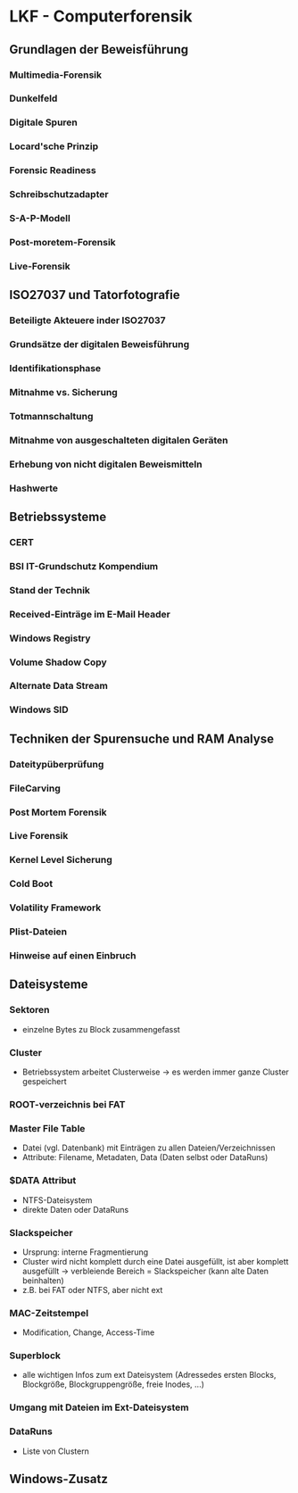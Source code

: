 # LKF - Computerforensik

## Grundlagen der Beweisführung

### Multimedia-Forensik

<!-- ToDo -->

### Dunkelfeld

<!-- ToDo -->

### Digitale Spuren

<!-- ToDo -->

### Locard'sche Prinzip

<!-- ToDo -->

### Forensic Readiness

<!-- ToDo -->

### Schreibschutzadapter

<!-- ToDo -->

### S-A-P-Modell

<!-- ToDo -->

### Post-moretem-Forensik

<!-- ToDo -->

### Live-Forensik

<!-- ToDo -->

## ISO27037 und Tatorfotografie

### Beteiligte Akteuere inder ISO27037

<!-- ToDo -->

### Grundsätze der digitalen Beweisführung

<!-- ToDo -->

### Identifikationsphase

<!-- ToDo -->

### Mitnahme vs. Sicherung

<!-- ToDo -->

### Totmannschaltung

<!-- ToDo -->

### Mitnahme von ausgeschalteten digitalen Geräten

<!-- ToDo -->

### Erhebung von nicht digitalen Beweismitteln

<!-- ToDo -->

### Hashwerte

<!-- ToDo -->

## Betriebssysteme

### CERT

<!-- ToDo -->

### BSI IT-Grundschutz Kompendium

<!-- ToDo -->

### Stand der Technik

<!-- ToDo -->

### Received-Einträge im E-Mail Header

<!-- ToDo -->

### Windows Registry

<!-- ToDo -->

### Volume Shadow Copy

<!-- ToDo -->

### Alternate Data Stream

<!-- ToDo -->

### Windows SID

<!-- ToDo -->

## Techniken der Spurensuche und RAM Analyse

### Dateitypüberprüfung

<!-- ToDo -->

### FileCarving

<!-- ToDo -->

### Post Mortem Forensik

<!-- ToDo -->

### Live Forensik

<!-- ToDo -->

### Kernel Level Sicherung

<!-- ToDo -->

### Cold Boot

<!-- ToDo -->

### Volatility Framework

<!-- ToDo -->

### Plist-Dateien

<!-- ToDo -->

### Hinweise auf einen Einbruch

<!-- ToDo -->

## Dateisysteme

<!-- ToDo -->

### Sektoren

<!-- ToDo -->

- einzelne Bytes zu Block zusammengefasst

### Cluster

<!-- ToDo -->

- Betriebssystem arbeitet Clusterweise $\rightarrow$ es werden immer ganze Cluster gespeichert

### ROOT-verzeichnis bei FAT

<!-- ToDo -->

### Master File Table

<!-- ToDo -->

- Datei (vgl. Datenbank) mit Einträgen zu allen Dateien/Verzeichnissen
- Attribute: Filename, Metadaten, Data (Daten selbst oder DataRuns)

### $DATA Attribut

<!-- ToDo -->

- NTFS-Dateisystem 
- direkte Daten oder DataRuns

### Slackspeicher

- Ursprung: interne Fragmentierung
- Cluster wird nicht komplett durch eine Datei ausgefüllt, ist aber komplett ausgefüllt -> verbleiende Bereich = Slackspeicher (kann alte Daten beinhalten)
- z.B. bei FAT oder NTFS, aber nicht ext

### MAC-Zeitstempel

<!-- ToDo -->

- Modification, Change, Access-Time

### Superblock

<!-- ToDo -->

- alle wichtigen Infos zum ext Dateisystem (Adressedes ersten Blocks, Blockgröße, Blockgruppengröße, freie Inodes, ...)

### Umgang mit Dateien im Ext-Dateisystem

<!-- ToDo -->

### DataRuns

<!-- ToDo -->

- Liste von Clustern

## Windows-Zusatz

<!-- Coming soonTM -->

